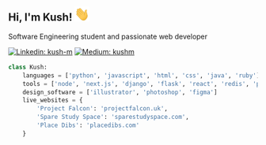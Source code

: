 <h2 align="left">Hi, I'm Kush! <img src="https://raw.githubusercontent.com/1Blademaster/1Blademaster/master/wave.gif" width="30px"></h2>

<p align="left">Software Engineering student and passionate web developer</p>

[![Linkedin: kush-m](https://img.shields.io/badge/-Connect_with_me-blue?style=flat-square&logo=Linkedin&logoColor=white&link=https://www.linkedin.com/in/kush-m/)](https://www.linkedin.com/in/kush-m/)
[![Medium: kushm](https://img.shields.io/badge/-Read_my_articles-red?style=flat-square&logo=medium&logoColor=white&link=https://kushm.medium.com/)](https://kushm.medium.com/)

```python
class Kush:
	languages = ['python', 'javascript', 'html', 'css', 'java', 'ruby']
	tools = ['node', 'next.js', 'django', 'flask', 'react', 'redis', 'postgresql']
	design_software = ['illustrator', 'photoshop', 'figma']
	live_websites = {
		'Project Falcon': 'projectfalcon.uk',
		'Spare Study Space': 'sparestudyspace.com',
		'Place Dibs': 'placedibs.com'
	}
```

